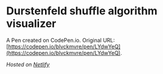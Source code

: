 # Durstenfeld shuffle algorithm visualizer

A Pen created on CodePen.io. Original URL: [https://codepen.io/blvckmvre/pen/LYdwYeQ](https://codepen.io/blvckmvre/pen/LYdwYeQ).

*Hosted on [Netlify](https://durstenfeld-vizualize.netlify.app/)*

